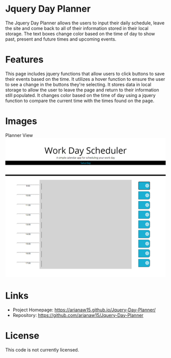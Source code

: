# Jquery Day Planner

The Jquery Day Planner allows the users to input their daily schedule, leave the site and come back to all of their information stored in their local storage. The text boxes change color based on the time of day to show past, present and future times and upcoming events. 

# Features

This page includes jquery functions that allow users to click buttons to save their events based on the time. It utilizes a hover function to ensure the user to see a change in the buttons they're selecting. It stores data in local storage to allow the user to leave the page and return to their information still populated. It changes color based on the time of day using a jquery function to compare the current time with the times found on the page. 

# Images

Planner View
![Planner page with save buttons and work hours. Colors are all grey because they have all passed for the day](schedule-img.PNG)

# Links

- Project Homepage: https://arianaw15.github.io/Jquery-Day-Planner/
- Repository: https://github.com/arianaw15/Jquery-Day-Planner

# License

This code is not currently licensed. 